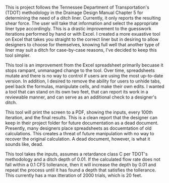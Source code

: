 This is project follows the Tennessee Department of Transportation's (TDOT) methodology in the Drainage Design Manual Chapter 5 for determining the need of a ditch liner. Currently, it only reports the resulting shear force. The user will take that information
and select the appropriate liner type accordingly. This is a drastic improvement to the guesswork iterations performed by hand or with Excel. I created a more exuastive tool on Excel that takes you straight to the correct liner
but in desiring to allow designers to choose for themselves, knowing full well that another type of liner may suit a ditch for case-by-case reasons, I've decided to keep this tool simpler.

This tool is an improvement from the Excel spreadsheet primarily becuase it stops rampant, unmanaged change to the tool. Over time, spreadsheets mutate and there is no way to control if users are using the most up-to-date version.
In addition, I desired to remove the ability for users to unhide tabs, peel back the formulas, manipulate cells, and make their own edits. I wanted a tool that can stand on its own two feet, that can report its work in a reviewable manner,
and can serve as an additional check to a designer's ditch.

This tool will print the screen to a PDF, showing the inputs, every 100th iteration, and the final results. This is a clean report that the designer can keep in their project folder for future documentation as a dead document. Presently, many designers
place spreadsheets as docuemtation of old calculations. This creates a threat of future manipulation with no way to recover the original calculation. A dead document, however, is what it sounds like, dead.

This tool takes the inputs, assumes a retardance class C per TDOT's methodology and a ditch depth of 0.01. If the calculated flow rate does not fall within a 0.1 CFS tollerance, then it will increase the depth by 0.01 and repeat the process until
it has found a depth that satisfies the tollerance. This currently has a max itteration of 2000 trials, which is 20 feet.
